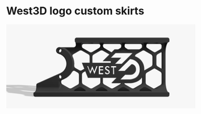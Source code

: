 # West3D logo custom skirts

![West3D V2 NonLED Front Skirt A](https://github.com/oogoom/Voron-Skirt-Mods/blob/main/West3D/West3D_nonLED.png)
